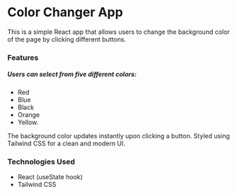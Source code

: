 # Color Changer App

This is a simple React app that allows users to change the background color of the page by clicking different buttons.

### Features

##### Users can select from five different colors:

- Red
- Blue
- Black
- Orange
- Yellow.

The background color updates instantly upon clicking a button.
Styled using Tailwind CSS for a clean and modern UI.

### Technologies Used

- React (useState hook)
- Tailwind CSS

